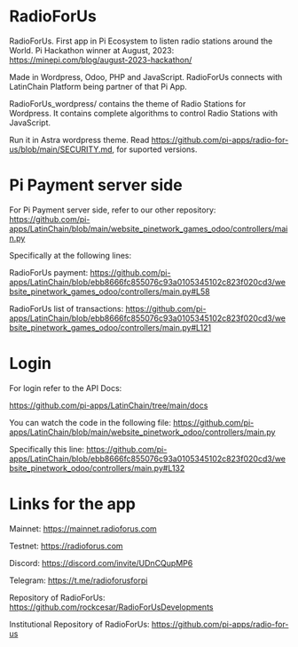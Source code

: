 # RadioForUs
RadioForUs. First app in Pi Ecosystem to listen radio stations around the World. Pi Hackathon winner at August, 2023:
https://minepi.com/blog/august-2023-hackathon/

Made in Wordpress, Odoo, PHP and JavaScript. RadioForUs connects with LatinChain Platform being partner of that Pi App.

RadioForUs_wordpress/ contains the theme of Radio Stations for Wordpress. It contains complete algorithms to control Radio Stations with JavaScript.

Run it in Astra wordpress theme. Read https://github.com/pi-apps/radio-for-us/blob/main/SECURITY.md, for suported versions.

# Pi Payment server side

For Pi Payment server side, refer to our other repository:
https://github.com/pi-apps/LatinChain/blob/main/website_pinetwork_games_odoo/controllers/main.py

Specifically at the following lines:

RadioForUs payment: https://github.com/pi-apps/LatinChain/blob/ebb8666fc855076c93a0105345102c823f020cd3/website_pinetwork_games_odoo/controllers/main.py#L58

RadioForUs list of transactions: https://github.com/pi-apps/LatinChain/blob/ebb8666fc855076c93a0105345102c823f020cd3/website_pinetwork_games_odoo/controllers/main.py#L121

# Login

For login refer to the API Docs:

https://github.com/pi-apps/LatinChain/tree/main/docs

You can watch the code in the following file: https://github.com/pi-apps/LatinChain/blob/main/website_pinetwork_odoo/controllers/main.py

Specifically this line:
https://github.com/pi-apps/LatinChain/blob/ebb8666fc855076c93a0105345102c823f020cd3/website_pinetwork_odoo/controllers/main.py#L132

# Links for the app

Mainnet:
https://mainnet.radioforus.com

Testnet:
https://radioforus.com

Discord:
https://discord.com/invite/UDnCQupMP6

Telegram:
https://t.me/radioforusforpi

Repository of RadioForUs:
https://github.com/rockcesar/RadioForUsDevelopments

Institutional Repository of RadioForUs:
https://github.com/pi-apps/radio-for-us
